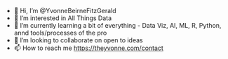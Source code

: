 - 👋 Hi, I’m @YvonneBeirneFitzGerald
- 👀 I’m interested in All Things Data
- 🌱 I’m currently learning a bit of everything - Data Viz, AI, ML, R, Python, annd tools/processes of the pro
- 💞️ I’m looking to collaborate on open to ideas
- 📫 How to reach me https://theyvonne.com/contact

<!---
YvonneBeirneFitzGerald/YvonneBeirneFitzGerald is a ✨ special ✨ repository because its `README.md` (this file) appears on your GitHub profile.
You can click the Preview link to take a look at your changes.
--->
